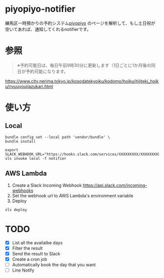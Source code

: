 # piyopiyo-notifier
練馬区一時預かりの予約システム[piyopiyo](https://www.nerima-piyopiyo.com/piyopiyo/) のページを解析して、もし土日祝が空いてあれば、通知してくれるnotifierです。

# 参照
> ※予約可能日は、毎日午前9時30分に更新します（1日ごとに1か月後の同日が予約可能になります。

https://www.city.nerima.tokyo.jp/kosodatekyoiku/kodomo/hoiku/itijiteki_hoiku/nyuuyoujiazukari.html

# 使い方
## Local
```
bundle config set --local path 'vendor/bundle' \ 
bundle install

export SLACK_WEBHOOK_URL="https://hooks.slack.com/services/XXXXXXXXX/XXXXXXXXX/XXXXXXXXXXXXXXXXXXXXXXXX"
sls invoke local -f notifier
```

## AWS Lambda 
1. Create a Slack Incoming Webhook
https://api.slack.com/incoming-webhooks
2. Set the webhook url to AWS Lambda's environment variable
3. Deploy

```
sls deploy
```


# TODO
- [x] List all the availalbe days
- [x] Filter the result
- [x] Send the result to Slack
- [x] Create a cron job
- [ ] Automatically book the day that you want
- [ ] Line Notify
